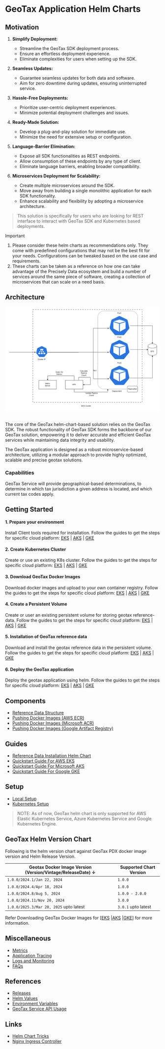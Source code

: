 # GeoTax Application Helm Charts

## Motivation

1. **Simplify Deployment:**
    - Streamline the GeoTax SDK deployment process.
    - Ensure an effortless deployment experience.
    - Eliminate complexities for users when setting up the SDK.

2. **Seamless Updates:**
    - Guarantee seamless updates for both data and software.
    - Aim for zero downtime during updates, ensuring uninterrupted service.

3. **Hassle-Free Deployments:**
    - Prioritize user-centric deployment experiences.
    - Minimize potential deployment challenges and issues.

4. **Ready-Made Solution:**
    - Develop a plug-and-play solution for immediate use.
    - Minimize the need for extensive setup or configuration.

5. **Language-Barrier Elimination:**
    - Expose all SDK functionalities as REST endpoints.
    - Allow consumption of these endpoints by any type of client.
    - Eliminate language barriers, enabling broader compatibility.

6. **Microservices Deployment for Scalability:**
    - Create multiple microservices around the SDK.
    - Move away from building a single monolithic application for each SDK functionality.
    - Enhance scalability and flexibility by adopting a microservice architecture.

> This solution is specifically for users who are looking for REST interface to interact with GeoTax SDK and Kubernetes
> based deployments.


> [!IMPORTANT]
> 1. Please consider these helm charts as recommendations only. They come with predefined configurations that may not be
     the best fit for your needs. Configurations can be tweaked based on the use case and requirements.
> 2. These charts can be taken as a reference on how one can take advantage of the Precisely Data ecosystem and build a
     number of services around the same piece of software, creating a collection of microservices that can scale on a
     need basis.

## Architecture

![geotax_architecture](./images/geotax_architecture.png)

<br>The core of the GeoTax helm-chart-based solution relies on the GeoTax SDK. The robust
functionality of GeoTax SDK forms the backbone of our GeoTax solution, empowering it to deliver accurate and efficient
GeoTax services while maintaining data integrity and usability.

The GeoTax application is designed as a robust microservice-based architecture, utilizing a modular approach to
provide highly optimized, scalable and precise geotax solutions.

### Capabilities

GeoTax Service will provide geographical-based determinations, to determine in which tax jurisdiction a given address is
located, and which current tax codes apply.

## Getting Started

#### 1. Prepare your environment

Install Client tools required for installation. Follow the guides to get the steps for specific cloud
platform:
[EKS](docs/guides/eks/QuickStartEKS.md#step-1-prepare-your-environment)
| [AKS](docs/guides/aks/QuickStartAKS.md#step-1-before-you-begin)
| [GKE](docs/guides/gke/QuickStartGKE.md#step-1-before-you-begin)

#### 2. Create Kubernetes Cluster

Create or use an existing K8s cluster. Follow the guides to get the steps for specific cloud platform:
[EKS](docs/guides/eks/QuickStartEKS.md#step-2-create-the-eks-cluster)
| [AKS](docs/guides/aks/QuickStartAKS.md#step-2-create-the-aks-cluster)
| [GKE](docs/guides/gke/QuickStartGKE.md#step-2-create-the-gke-cluster)

#### 3. Download GeoTax Docker Images

Download docker images and upload to your own container registry. Follow the guides to get the steps for specific cloud
platform:
[EKS](docs/guides/eks/QuickStartEKS.md#step-3-download-geotax-docker-images)
| [AKS](docs/guides/aks/QuickStartAKS.md#step-3-download-geotax-docker-images)
| [GKE](docs/guides/gke/QuickStartGKE.md#step-3-download-geotax-docker-images)

#### 4. Create a Persistent Volume

Create or user an existing persistent volume for storing geotax reference-data. Follow the guides to get the
steps for specific cloud platform:
[EKS](docs/guides/eks/QuickStartEKS.md#step-4-create-elastic-file-system-efs)
| [AKS](docs/guides/aks/QuickStartAKS.md#step-4-create-and-configure-azure-files-share)
| [GKE](docs/guides/gke/QuickStartGKE.md#step-4-create-and-configure-google-filestore)

#### 5. Installation of GeoTax reference data

Download and install the geotax reference data in the persistent volume. Follow the guides to get the steps for
specific cloud platform:
[EKS](docs/guides/eks/QuickStartEKS.md#step-5-installation-of-reference-data)
| [AKS](docs/guides/aks/QuickStartAKS.md#step-5-installation-of-reference-data)
| [GKE](docs/guides/gke/QuickStartGKE.md#step-5-installation-of-reference-data)

#### 6. Deploy the GeoTax application

Deploy the geotax application using helm. Follow the guides to get the steps for specific cloud platform:
[EKS](docs/guides/eks/QuickStartEKS.md#step-6-installation-of-geotax-helm-chart)
| [AKS](docs/guides/aks/QuickStartAKS.md#step-6-installation-of-geotax-helm-chart)
| [GKE](docs/guides/gke/QuickStartGKE.md#step-6-installation-of-geotax-helm-chart)

## Components

- [Reference Data Structure](docs/ReferenceData.md)
- [Pushing Docker Images (AWS ECR)](docs/guides/eks/QuickStartEKS.md#step-3-download-geotax-docker-images)
- [Pushing Docker Images (Microsoft ACR)](docs/guides/aks/QuickStartAKS.md#step-3-download-geotax-docker-images)
- [Pushing Docker Images (Google Artifact Registry)](docs/guides/gke/QuickStartGKE.md#step-3-download-geotax-docker-images)

## Guides

- [Reference Data Installation Helm Chart](charts/component-charts/reference-data-setup-generic/README.md)
- [Quickstart Guide For AWS EKS](docs/guides/eks/QuickStartEKS.md)
- [Quickstart Guide For Microsoft AKS](docs/guides/aks/QuickStartAKS.md)
- [Quickstart Guide For Google GKE](docs/guides/gke/QuickStartGKE.md)

## Setup

- [Local Setup](docker-desktop/README.md)
- [Kubernetes Setup](charts/component-charts/geotax-generic/README.md)

> NOTE: As of now, GeoTax helm chart is only supported for AWS Elastic Kubernetes Service, Azure Kubernetes Service and
> Google Kubernetes Engine.

## GeoTax Helm Version Chart

Following is the helm version chart against GeoTax PDX docker image version and Helm Release Version.

| Geotax Docker Image Version (Version/Vintage/ReleaseDate) ↓ | Supported Chart Version |
|-------------------------------------------------------------|-------------------------|
| `1.0.0/2024.1/Jan 22, 2024`                                 | `1.0.0`                 |
| `1.0.0/2024.4/Apr 18, 2024`                                 | `1.0.0`                 |
| `1.0.0/2024.8/Aug 5, 2024`                                  | `1.0.0 - 2.0.0`         |
| `1.0.0/2024.11/Nov 20, 2024`                                | `3.0.0`                 |
| `1.0.0/2025.3/Mar 20, 2025` upto latest                     | `3.0.1` upto latest     |

Refer Downloading GeoTax Docker Images
for [[EKS](docs/guides/eks/QuickStartEKS.md#step-3-download-geotax-docker-images) |[AKS](/docs/guides/aks/QuickStartAKS.md#step-3-download-geotax-docker-images) |[GKE](/docs/guides/gke/QuickStartGKE.md#step-3-download-geotax-docker-images)]
for more information.

## Miscellaneous

- [Metrics](docs/MetricsAndTraces.md#generating-insights-from-metrics)
- [Application Tracing](docs/MetricsAndTraces.md#generating-insights-from-metrics)
- [Logs and Monitoring](docs/MetricsAndTraces.md#generating-insights-from-metrics)
- [FAQs](docs/faq/FAQs.md)

## References

- [Releases](https://github.com/PreciselyData/cloudnative-geocoding-helm/releases)
- [Helm Values](charts/eks/geotax-application/README.md#helm-values)
- [Environment Variables](charts/component-charts/geotax-generic/README.md#environment-variables)
- [GeoTax Service API Usage](charts/component-charts/geotax-generic/README.md#geotax-service-api-usage)

## Links

- [Helm Chart Tricks](https://helm.sh/docs/howto/charts_tips_and_tricks/)
- [Nginx Ingress Controller](https://docs.nginx.com/nginx-ingress-controller/)
